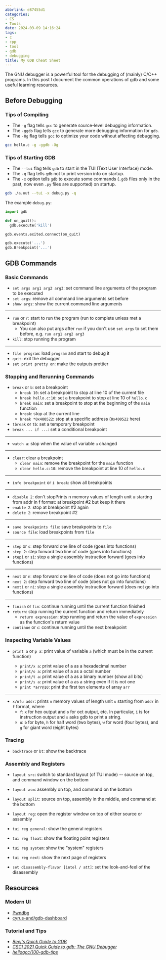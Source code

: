 ```yaml
---
abbrlink: e87455d1
categories:
- CS
- Tools
date: 2024-03-09 14:16:24
tags:
- c
- cpp
- tool
- gdb
- debugging
title: My GDB Cheat Sheet
---
```


The GNU debugger is a powerful tool for the debugging of (mainly) C/C++ programs. In this post I document the common operations of gdb and some useful learning resources.

<!--more-->

## Before Debugging

### Tips of Compiling

- The `-g` flag tells `gcc` to generate source-level debugging information.
- The `-ggdb` flag tells `gcc` to generate more debugging information for `gdb`.
- The `-Og` flag tells `gcc` to optimize your code without affecting debugging.

```bash
gcc hello.c -g -ggdb -Og
```

### Tips of Starting GDB

- The `--tui` flag tells `gdb` to start in the TUI (Text User Interface) mode.
- The `-q` flag tells `gdb` not to print version info on startup.
- The `-x` option tells `gdb` to execute some commands (`.gdb` files only in the past, now even `.py` files are supported) on startup.

```bash
gdb ./a.out --tui -x debug.py -q
```

The example `debug.py`:

```python
import gdb

def on_quit():
  gdb.execute('kill')

gdb.events.exited.connect(on_quit)

gdb.execute('...')
gdb.Breakpoint('...')
```

## GDB Commands

### Basic Commands

- `set args arg1 arg2 arg3`: set command line arguments of the program to be executed
- `set args`: remove all command line arguments set before
- `show args`: show the current command line arguments

---

- `run` or `r`: start to run the program (run to complete unless met a breakpoint)
  - You can also put args after `run` if you don't use `set args` to set them before, e.g. `run arg1 arg2 arg3`
- `kill`: stop running the program

---

- `file program`: load `program` and start to debug it
- `quit`: exit the debugger
- `set print pretty on`: make the outputs prettier

### Stopping and Rerunning Commands

- `break` or `b`: set a breakpoint
  - `break 10`: set a breakpoint to stop at line 10 of the current file
  - `break hello.c:10`: set a breakpoint to stop at line 10 of `hello.c`
  - `break main`: set a breakpoint to stop at the beginning of the `main` function
  - `break`: stop at the current line
  - `break *0x400522`: stop at a specific address (`0x400522` here)
- `tbreak` or `tb`: set a temporary breakpoint
- `break ... if ...`: set a conditional breakpoint

---

- `watch a`: stop when the value of variable `a` changed

---

- `clear`: clear a breakpoint
  - `clear main`: remove the breakpoint for the `main` function
  - `clear hello.c:10`: remove the breakpoint at line 10 of `hello.c`

---

- `info breakpoint` or `i break`: show all breakpoints

---

- `disable 2`: don't stopPrints n memory values of length unit u starting from addr in f format: at breakpoint #2 but keep it there
- `enable 2`: stop at breakpoint #2 again
- `delete 2`: remove breakpoint #2

---

- `save breakpoints file`: save breakpoints to `file`
- `source file`: load breakpoints from `file`

---

- `step` or `s`: step forward one line of code (goes into functions)
- `step 2`: step forward two line of code (goes into functions)
- `stepi` or `si`: step a single assembly instruction forward (goes into functions)

---

- `next` or `n`: step forward one line of code (does not go into functions)
- `next 2`: step forward two line of code (does not go into functions)
- `nexti` or `ni`: step a single assembly instruction forward (does not go into functions)

---

- `finish` or `fin`: continue running until the current function finished
- `return`: stop running the current function and return immediately
  - `return expression`: stop running and return the value of `expression` as the function's return value
- `continue` or `c`: continue running until the next breakpoint

### Inspecting Variable Values

- `print a` or `p a`: print value of variable `a` (which must be in the current function)

  - `print/x a`: print value of a as a hexadecimal number
  - `print/o a`: print value of a as a octal number
  - `print/t a`: print value of a as a binary number (show all bits)
  - `print/s a`: print value of a as a string even if it is not one
  - `print *arr@10`: print the first ten elements of array `arr`

---

- `x/nfu addr`: prints `n` memory values of length unit `u` starting from `addr` in `f` format, where
  - `f`: `x` for hex output and `o` for oct output, etc. In particular, `i` is for instruction output and `s` asks gdb to print a string.
  - `u`: `b` for byte, `h` for half word (two bytes), `w` for word (four bytes), and `g` for giant word (eight bytes)

### Tracing

- `backtrace` or `bt`: show the backtrace

### Assembly and Registers

- `layout src`: switch to standard layout (of TUI mode) -- source on top, and command window on the bottom
- `layout asm`: assembly on top, and command on the bottom
- `layout split`: source on top, assembly in the middle, and command at the bottom
- `layout reg`: open the register window on top of either source or assembly

- `tui reg general`: show the general registers
- `tui reg float`: show the floating point registers
- `tui reg system`: show the "system" registers
- `tui reg next`: show the next page of registers

- `set disassembly-flavor [intel / att]`: set the look-and-feel of the disassembly

## Resources

### Modern UI

- [Pwndbg](https://pwndbg.re/)
- [cyrus-and/gdb-dashboard](https://github.com/cyrus-and/gdb-dashboard)

### Tutorial and Tips

- _[Beej's Quick Guide to GDB](https://beej.us/guide/bggdb/)_
- _[CSCI 2021 Quick Guide to gdb: The GNU Debugger](https://www-users.cse.umn.edu/~kauffman/tutorials/gdb)_
- _[hellogcc/100-gdb-tips](https://github.com/hellogcc/100-gdb-tips)_
